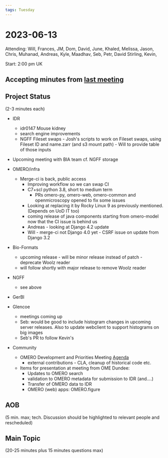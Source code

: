 ```yaml
---
tags: Tuesday
---
```


# 2023-06-13

Attending: Will, Frances, JM, Dom, David, June, Khaled, Melissa, Jason, Chris, Muhanad, Andreas, Kyle, Maadhav, Seb, Petr, David Stirling, Kevin, 

Start: 2:00 pm UK

## Accepting minutes from [last meeting](https://hackmd.io/team/ome?nav=overview)


## Project Status

(2-3 minutes each)

- IDR
    - idr0147 Mouse kidney
    - search engine improvements
    - NGFF Fileset swaps - Josh's scripts to work on Fileset swaps, using Fileset ID and name.zarr (and s3 mount path) - Will to provide table of those inputs
- Upcoming meeting with BIA team cf. NGFF storage

- OMERO/infra
  - Merge-ci is back, public access
    - Improving workflow so we can swap CI
    - C7+scl python 3.8, short to medium term
      - PRs omero-py, omero-web, omero-common and openmicroscopy opened to fix some issues 
    - Looking at replacing it by Rocky Linux 9 as previously mentioned. (Depends on UoD IT too)
    - coming release of java components starting from omero-model now that the CI issue is behind us
    - Andreas - looking at Django 4.2 update
    - Will - merge-ci not Django 4.0 yet - CSRF issue on update from Django 3.2

- Bio-Formats
  - upcoming release - will be minor release instead of patch - deprecate Woolz reader
  - will follow shortly with major release to remove Woolz reader

- NGFF
    - see above
  

- GerBI

- Glencoe
    - meetings coming up
    - Seb: would be good to include histogram changes in upcoming server releases. Also to update webclient to support histograms on big images
    - Seb's PR to follow Kevin's

- Community
  - OMERO Development and Priorities Meeting [Agenda](https://docs.google.com/document/d/1Iepb9D06Xt3UH32IqlzGnumOZkiGz8I77CxrXP7rkUY/edit) 
      - external contributions - CLA, cleanup of historical code etc.
  - Items for presentation at meeting from OME Dundee:
    - Updates to OMERO search
    - validation to OMERO metadata for submission to IDR (and....)
    - Transfer of OMERO data to IDR
    - OMERO (web) apps: OMERO.figure

## AOB

(5 min. max; tech. Discussion should be highlighted to relevant people and rescheduled)

## Main Topic

(20-25 minutes plus 15 minutes questions max)
